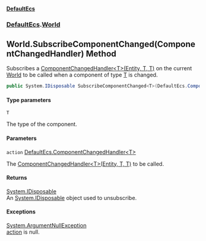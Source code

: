 #### [DefaultEcs](DefaultEcs.md 'DefaultEcs')
### [DefaultEcs](DefaultEcs.md#DefaultEcs 'DefaultEcs').[World](World.md 'DefaultEcs.World')

## World.SubscribeComponentChanged<T>(ComponentChangedHandler<T>) Method

Subscribes a [ComponentChangedHandler&lt;T&gt;(Entity, T, T)](ComponentChangedHandler_T_(Entity,T,T).md 'DefaultEcs.ComponentChangedHandler<T>(DefaultEcs.Entity, T, T)') on the current [World](World.md 'DefaultEcs.World') to be called when a component of type [T](World.SubscribeComponentChanged_T_(ComponentChangedHandler_T_).md#DefaultEcs.World.SubscribeComponentChanged_T_(DefaultEcs.ComponentChangedHandler_T_).T 'DefaultEcs.World.SubscribeComponentChanged<T>(DefaultEcs.ComponentChangedHandler<T>).T') is changed.

```csharp
public System.IDisposable SubscribeComponentChanged<T>(DefaultEcs.ComponentChangedHandler<T> action);
```
#### Type parameters

<a name='DefaultEcs.World.SubscribeComponentChanged_T_(DefaultEcs.ComponentChangedHandler_T_).T'></a>

`T`

The type of the component.
#### Parameters

<a name='DefaultEcs.World.SubscribeComponentChanged_T_(DefaultEcs.ComponentChangedHandler_T_).action'></a>

`action` [DefaultEcs.ComponentChangedHandler&lt;](ComponentChangedHandler_T_(Entity,T,T).md 'DefaultEcs.ComponentChangedHandler<T>(DefaultEcs.Entity, T, T)')[T](World.SubscribeComponentChanged_T_(ComponentChangedHandler_T_).md#DefaultEcs.World.SubscribeComponentChanged_T_(DefaultEcs.ComponentChangedHandler_T_).T 'DefaultEcs.World.SubscribeComponentChanged<T>(DefaultEcs.ComponentChangedHandler<T>).T')[&gt;](ComponentChangedHandler_T_(Entity,T,T).md 'DefaultEcs.ComponentChangedHandler<T>(DefaultEcs.Entity, T, T)')

The [ComponentChangedHandler&lt;T&gt;(Entity, T, T)](ComponentChangedHandler_T_(Entity,T,T).md 'DefaultEcs.ComponentChangedHandler<T>(DefaultEcs.Entity, T, T)') to be called.

#### Returns
[System.IDisposable](https://docs.microsoft.com/en-us/dotnet/api/System.IDisposable 'System.IDisposable')  
An [System.IDisposable](https://docs.microsoft.com/en-us/dotnet/api/System.IDisposable 'System.IDisposable') object used to unsubscribe.

#### Exceptions

[System.ArgumentNullException](https://docs.microsoft.com/en-us/dotnet/api/System.ArgumentNullException 'System.ArgumentNullException')  
[action](World.SubscribeComponentChanged_T_(ComponentChangedHandler_T_).md#DefaultEcs.World.SubscribeComponentChanged_T_(DefaultEcs.ComponentChangedHandler_T_).action 'DefaultEcs.World.SubscribeComponentChanged<T>(DefaultEcs.ComponentChangedHandler<T>).action') is null.